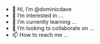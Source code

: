 - 👋 Hi, I’m @dominicdave
- 👀 I’m interested in ...
- 🌱 I’m currently learning ...
- 💞️ I’m looking to collaborate on ...
- 📫 How to reach me ...

<!---
dominicdave/dominicdave is a ✨ special ✨ repository because its `README.md` (this file) appears on your GitHub profile.
You can click the Preview link to take a look at your changes.
--->
